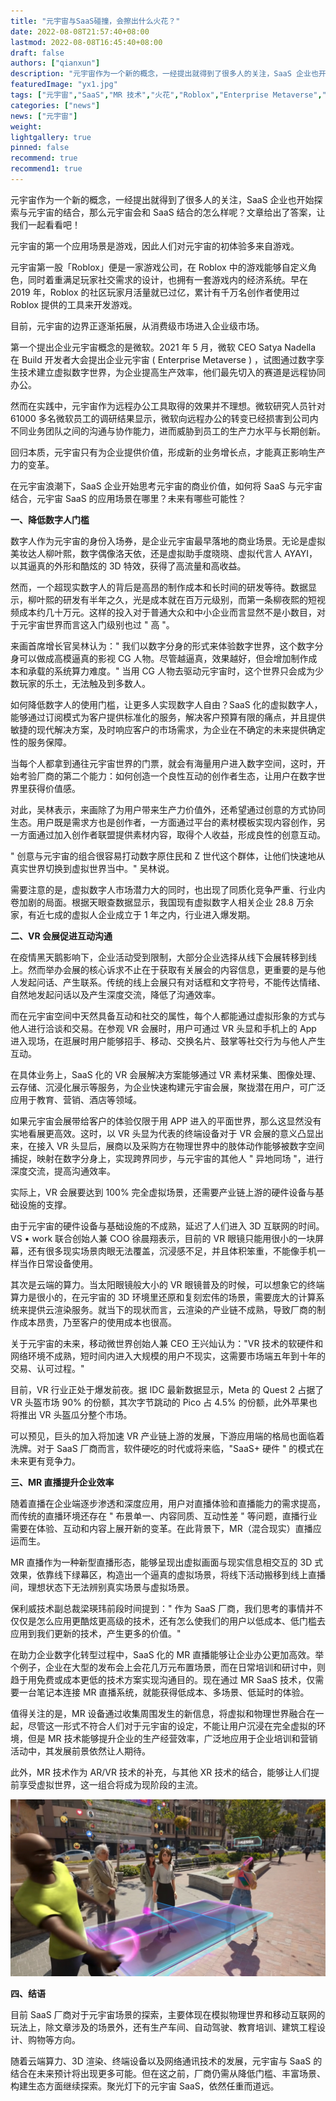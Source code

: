 ```yaml
---
title: "元宇宙与SaaS碰撞，会擦出什么火花？"
date: 2022-08-08T21:57:40+08:00
lastmod: 2022-08-08T16:45:40+08:00
draft: false
authors: ["qianxun"]
description: "元宇宙作为一个新的概念，一经提出就得到了很多人的关注，SaaS 企业也开始探索与元宇宙的结合，那么元宇宙会和 SaaS 结合的怎么样呢？文章给出了答案，让我们一起看看吧！"
featuredImage: "yx1.jpg"
tags: ["元宇宙","SaaS","MR 技术","火花","Roblox","Enterprise Metaverse","3D 渲染"]
categories: ["news"]
news: ["元宇宙"]
weight: 
lightgallery: true
pinned: false
recommend: true
recommend1: true
---
```




元宇宙作为一个新的概念，一经提出就得到了很多人的关注，SaaS 企业也开始探索与元宇宙的结合，那么元宇宙会和 SaaS 结合的怎么样呢？文章给出了答案，让我们一起看看吧！

元宇宙的第一个应用场景是游戏，因此人们对元宇宙的初体验多来自游戏。

元宇宙第一股「Roblox」便是一家游戏公司，在 Roblox 中的游戏能够自定义角色，同时着重满足玩家社交需求的设计，也拥有一套游戏内的经济系统。早在 2019 年，Roblox 的社区玩家月活量就已过亿，累计有千万名创作者使用过 Roblox 提供的工具来开发游戏。

目前，元宇宙的边界正逐渐拓展，从消费级市场进入企业级市场。

第一个提出企业元宇宙概念的是微软。2021 年 5 月，微软 CEO Satya Nadella 在 Build 开发者大会提出企业元宇宙 ( Enterprise Metaverse ) ，试图通过数字孪生技术建立虚拟数字世界，为企业提高生产效率，他们最先切入的赛道是远程协同办公。

然而在实践中，元宇宙作为远程办公工具取得的效果并不理想。微软研究人员针对 61000 多名微软员工的调研结果显示，微软向远程办公的转变已经损害到公司内不同业务团队之间的沟通与协作能力，进而威胁到员工的生产力水平与长期创新。

回归本质，元宇宙只有为企业提供价值，形成新的业务增长点，才能真正影响生产力的变革。

在元宇宙浪潮下，SaaS 企业开始思考元宇宙的商业价值，如何将 SaaS 与元宇宙结合，元宇宙 SaaS 的应用场景在哪里？未来有哪些可能性？

**一、降低数字人门槛**

数字人作为元宇宙的身份入场券，是企业元宇宙最早落地的商业场景。无论是虚拟美妆达人柳叶熙，数字偶像洛天依，还是虚拟助手度晓晓、虚拟代言人 AYAYI，以其逼真的外形和酷炫的 3D 特效，获得了高流量和高收益。

然而，一个超现实数字人的背后是高昂的制作成本和长时间的研发等待。数据显示，柳叶熙的研发有半年之久，光是成本就在百万元级别，而第一条柳夜熙的短视频成本约几十万元。这样的投入对于普通大众和中小企业而言显然不是小数目，对于元宇宙世界而言这入门级别也过 " 高 "。

来画首席增长官吴林认为：" 我们以数字分身的形式来体验数字世界，这个数字分身可以做成高模逼真的影视 CG 人物。尽管越逼真，效果越好，但会增加制作成本和承载的系统算力难度。" 当用 CG 人物去驱动元宇宙时，这个世界只会成为少数玩家的乐土，无法触及到多数人。

如何降低数字人的使用门槛，让更多人实现数字人自由？SaaS 化的虚拟数字人，能够通过订阅模式为客户提供标准化的服务，解决客户预算有限的痛点，并且提供敏捷的现代解决方案，及时响应客户的市场需求，为企业在不确定的未来提供确定性的服务保障。

当每个人都拿到通往元宇宙世界的门票，就会有海量用户进入数字空间，这时，开始考验厂商的第二个能力：如何创造一个良性互动的创作者生态，让用户在数字世界里获得价值感。

对此，吴林表示，来画除了为用户带来生产力价值外，还希望通过创意的方式协同生态。用户既是需求方也是创作者，一方面通过平台的素材模板实现内容创作，另一方面通过加入创作者联盟提供素材内容，取得个人收益，形成良性的创意互动。

" 创意与元宇宙的组合很容易打动数字原住民和 Z 世代这个群体，让他们快速地从真实世界切换到虚拟世界当中。" 吴林说。

需要注意的是，虚拟数字人市场潜力大的同时，也出现了同质化竞争严重、行业内卷加剧的局面。根据天眼查数据显示，我国现有虚拟数字人相关企业 28.8 万余家，有近七成的虚拟人企业成立于 1 年之内，行业进入爆发期。

**二、VR 会展促进互动沟通**

在疫情黑天鹅影响下，企业活动受到限制，大部分企业选择从线下会展转移到线上。然而举办会展的核心诉求不止在于获取有关展会的内容信息，更重要的是与他人发起问话、产生联系。传统的线上会展只有对话框和文字符号，不能传达情绪、自然地发起问话以及产生深度交流，降低了沟通效率。

而在元宇宙空间中天然具备互动和社交的属性，每个人都能通过虚拟形象的方式与他人进行洽谈和交易。在参观 VR 会展时，用户可通过 VR 头显和手机上的 App 进入现场，在逛展时用户能够招手、移动、交换名片、鼓掌等社交行为与他人产生互动。

在具体业务上，SaaS 化的 VR 会展解决方案能够通过 VR 素材采集、图像处理、 云存储、沉浸化展示等服务，为企业快速构建元宇宙会展，聚拢潜在用户，可广泛应用于教育、营销、酒店等领域。

如果元宇宙会展带给客户的体验仅限于用 APP 进入的平面世界，那么这显然没有实地看展更高效。这时，以 VR 头显为代表的终端设备对于 VR 会展的意义凸显出来，在接入 VR 头显后，展商以及采购方在物理世界中的肢体动作能够被数字空间捕捉，映射在数字分身上，实现跨界同步，与元宇宙的其他人 " 异地同场 "，进行深度交流，提高沟通效率。

实际上，VR 会展要达到 100% 完全虚拟场景，还需要产业链上游的硬件设备与基础设施的支撑。

由于元宇宙的硬件设备与基础设施的不成熟，延迟了人们进入 3D 互联网的时间。VS • work 联合创始人兼 COO 徐晨翔表示，目前的 VR 眼镜只能用很小的一块屏幕，还有很多现实场景肉眼无法覆盖，沉浸感不足，并且体积笨重，不能像手机一样当作日常设备使用。

其次是云端的算力。当太阳眼镜般大小的 VR 眼镜普及的时候，可以想象它的终端算力是很小的，在元宇宙的 3D 环境里还原和复刻宏伟的场景，需要庞大的计算系统来提供云渲染服务。就当下的现状而言，云渲染的产业链不成熟，导致厂商的制作成本昂贵，乃至客户的使用成本也很高。

关于元宇宙的未来，移动微世界创始人兼 CEO 王兴灿认为："VR 技术的软硬件和网络环境不成熟，短时间内进入大规模的用户不现实，这需要市场端五年到十年的交易、认可过程。"

目前，VR 行业正处于爆发前夜。据 IDC 最新数据显示，Meta 的 Quest 2 占据了 VR 头盔市场 90% 的份额，其次字节跳动的 Pico 占 4.5% 的份额，此外苹果也将推出 VR 头盔瓜分整个市场。

可以预见，巨头的加入将加速 VR 产业链上游的发展，下游应用端的格局也面临着洗牌。对于 SaaS 厂商而言，软件硬吃的时代或将来临，"SaaS+ 硬件 " 的模式在未来更有竞争力。

**三、MR 直播提升企业效率**

随着直播在企业端逐步渗透和深度应用，用户对直播体验和直播能力的需求提高，而传统的直播环境还存在 " 布景单一、内容同质、互动性差 " 等问题，直播行业需要在体验、互动和内容上展开新的变革。在此背景下，MR（混合现实）直播应运而生。

MR 直播作为一种新型直播形态，能够呈现出虚拟画面与现实信息相交互的 3D 式效果，依靠线下绿幕区，构造出一个逼真的虚拟场景，将线下活动搬移到线上直播间，理想状态下无法辨别真实场景与虚拟场景。

保利威技术副总裁梁瑛玮前段时间提到：" 作为 SaaS 厂商，我们思考的事情并不仅仅是怎么应用更酷炫更高级的技术，还有怎么使我们的用户以低成本、低门槛去应用到我们更新的技术，产生更多的价值。"

在助力企业数字化转型过程中，SaaS 化的 MR 直播能够让企业办公更加高效。举个例子，企业在大型的发布会上会花几万元布置场景，而在日常培训和研讨中，则趋于用免费或成本更低的技术方案实现沟通目的。现在通过 MR SaaS 技术，仅需要一台笔记本连接 MR 直播系统，就能获得低成本、多场景、低延时的体验。

值得关注的是，MR 设备通过收集周围发生的新信息，将虚拟和物理世界融合在一起，尽管这一形式不符合人们对于元宇宙的设定，不能让用户沉浸在完全虚拟的环境，但是 MR 技术能够提升企业的生产经营效率，广泛地应用于企业培训和营销活动中，其发展前景依然让人期待。

此外，MR 技术作为 AR/VR 技术的补充，与其他 XR 技术的结合，能够让人们提前享受虚拟世界，这一组合将成为现阶段的主流。

![](微信图片_20220727104641.jpg)

**四、结语**

目前 SaaS 厂商对于元宇宙场景的探索，主要体现在模拟物理世界和移动互联网的玩法上，除文章涉及的场景外，还有生产车间、自动驾驶、教育培训、建筑工程设计、购物等方向。

随着云端算力、3D 渲染、终端设备以及网络通讯技术的发展，元宇宙与 SaaS 的结合在未来预计将出现更多可能。但在这之前，厂商仍需从降低门槛、丰富场景、构建生态方面继续探索。聚光灯下的元宇宙 SaaS，依然任重而道远。